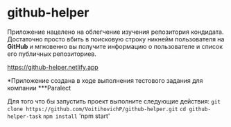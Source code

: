 # github-helper
Приложение нацелено на облегчение изучения репозитория кондидата. Достаточно просто вбить в поисковую строку никнейм пользователя на **GitHub** и мгновенно вы получите информацию о пользователе и список его публичных репозиториев.

https://github-helper.netlify.app

*Приложение создана в ходе выполнения тестового задания для компании ***Paralect

Для того что бы запустить проект выполните следующие действия:
`git clone https://github.com/VoitihovichP/github-helper.git`
`cd github-helper-task`
`npm install`
'npm start'
